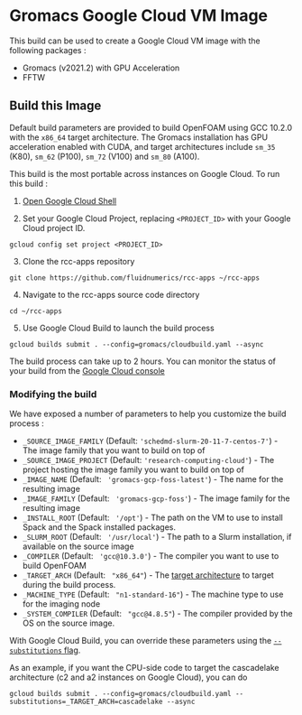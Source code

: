 # Gromacs Google Cloud VM Image 


This build can be used to create a Google Cloud VM image with the following packages :
* Gromacs (v2021.2) with GPU Acceleration
* FFTW


## Build this Image

Default build parameters are provided to build OpenFOAM using GCC 10.2.0 with the `x86_64` target architecture. The Gromacs installation has GPU acceleration enabled with CUDA, and target architectures include `sm_35` (K80), `sm_62` (P100), `sm_72` (V100) and `sm_80` (A100).
 
This build is the most portable across instances on Google Cloud. To run this build : 

1. [Open Google Cloud Shell](https://shell.cloud.google.com/?show=terminal)

2. Set your Google Cloud Project, replacing `<PROJECT_ID>` with your Google Cloud project ID.
```
gcloud config set project <PROJECT_ID>
```

3.  Clone the rcc-apps repository
```
git clone https://github.com/fluidnumerics/rcc-apps ~/rcc-apps
```

4. Navigate to the rcc-apps source code directory
```
cd ~/rcc-apps
```

5. Use Google Cloud Build to launch the build process
```
gcloud builds submit . --config=gromacs/cloudbuild.yaml --async
```

The build process can take up to 2 hours. You can monitor the status of your build from the [Google Cloud console](https://console.cloud.google.com/cloud-build/builds)


### Modifying the build
We have exposed a number of parameters to help you customize the build process :

* `_SOURCE_IMAGE_FAMILY` (Default: `'schedmd-slurm-20-11-7-centos-7'`) - The image family that you want to build on top of
* `_SOURCE_IMAGE_PROJECT` (Default: `'research-computing-cloud'`) - The project hosting the image family you want to build on top of
* `_IMAGE_NAME` (Default: ` 'gromacs-gcp-foss-latest'`) - The name for the resulting image
* `_IMAGE_FAMILY` (Default: ` 'gromacs-gcp-foss'`) - The image family for the resulting image
* `_INSTALL_ROOT` (Default: ` '/opt'`) - The path on the VM to use to install Spack and the Spack installed packages.
* `_SLURM_ROOT` (Default: ` '/usr/local'`) - The path to a Slurm installation, if available on the source image
* `_COMPILER` (Default: ` 'gcc@10.3.0'`) - The compiler you want to use to build OpenFOAM
* `_TARGET_ARCH` (Default: ` "x86_64"`) - The [target architecture](https://github.com/spack/spack/blob/develop/lib/spack/external/archspec/json/cpu/microarchitectures.json) to target during the build process.
* `_MACHINE_TYPE` (Default: ` "n1-standard-16"`) - The machine type to use for the imaging node
* `_SYSTEM_COMPILER` (Default: ` "gcc@4.8.5"`) - The compiler provided by the OS on the source image.

With Google Cloud Build,  you can override these parameters using the [`--substitutions` flag](https://cloud.google.com/build/docs/configuring-builds/substitute-variable-values).


As an example, if you want the CPU-side code to target the cascadelake architecture (c2 and a2 instances on Google Cloud), you can do
```
gcloud builds submit . --config=gromacs/cloudbuild.yaml --substitutions=_TARGET_ARCH=cascadelake --async
```	
